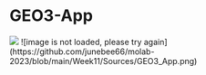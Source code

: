 # GEO3-App
<img src="[https://github.com/molab-itp/content-2023-Fa/assets/81065927/4abe5a86-0031-4a80-a298-10edae0d7d14]" width="30%">
![image is not loaded, please try again](https://github.com/junebee66/molab-2023/blob/main/Week11/Sources/GEO3_App.png)
